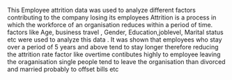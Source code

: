 This Employee attrition data was used to analyze different factors contributing to the company losing its employees
Attrition is  a process in which the workforce of an organisation reduces within a period of time.
factors like Age, business travel , Gender, Education,joblevel, Marital status etc were used to analyze this data . 
It was shown that employees who stay over a period of 5 years and above tend to stay longer therefore reducing the attrition rate
factor like overtime contibutes highly to employee leaving the oraganisation
single people tend to leave the organisation than divorced and married probably to offset bills etc
